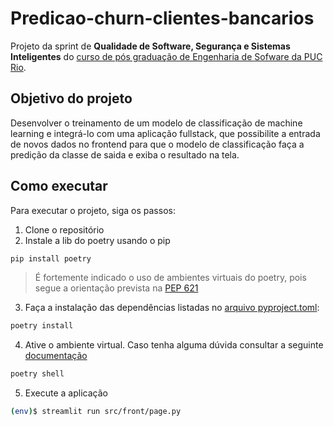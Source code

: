 # Predicao-churn-clientes-bancarios

Projeto da sprint de **Qualidade de Software, Segurança e Sistemas Inteligentes** do [curso de pós graduação de Engenharia de Sofware da PUC Rio](https://especializacao.ccec.puc-rio.br/especializacao/engenharia-de-software).

## Objetivo do projeto
Desenvolver o treinamento de um modelo de classificação de machine learning e integrá-lo com uma aplicação fullstack, que possibilite a entrada de novos dados no frontend para que o modelo de classificação faça a predição da classe de saida e exiba o resultado na tela.

## Como executar
Para executar o projeto, siga os passos:
1. Clone o repositório
2. Instale a lib do poetry usando o pip
```bash
pip install poetry
```

> É fortemente indicado o uso de ambientes virtuais do poetry, pois segue a orientação prevista na [PEP 621](https://peps.python.org/pep-0621/) 
3. Faça a instalação das dependências listadas no [arquivo pyproject.toml](https://github.com/camilaccb/BuddyConnect-Backend/blob/main/pyproject.toml):

```bash
poetry install
```
4. Ative o ambiente virtual. Caso tenha alguma dúvida consultar a seguinte [documentação](https://python-poetry.org/docs/basic-usage/#:~:text=shell%0Awhich%20python-,Activating%20the%20virtual%20environment,-The%20easiest%20way)

```bash
poetry shell
```

5. Execute a aplicação

```bash
(env)$ streamlit run src/front/page.py
```

